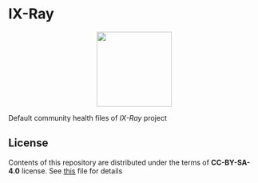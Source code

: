 # IX-Ray

<!-- markdownlint-disable MD033 -->
<p align="center">
  <img src="https://github.com/ixray-team/ixray/raw/default/logo.png" width="150" height="150" />
</p>
<!-- markdownlint-enable MD033 -->

Default community health files of *IX-Ray* project

## License

Contents of this repository are distributed under the terms of **CC-BY-SA-4.0** license. See [this](LICENSE) file for details
